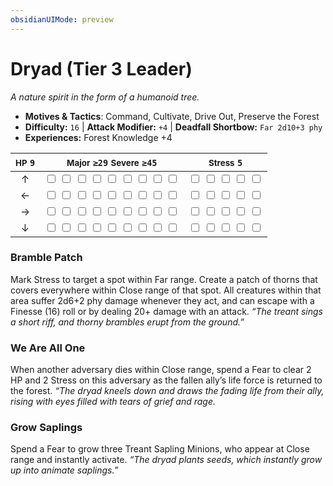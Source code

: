 ```yaml
---
obsidianUIMode: preview
---
```

# Dryad (Tier 3 Leader)

*A nature spirit in the form of a humanoid tree.*

- **Motives & Tactics**: Command, Cultivate, Drive Out, Preserve the Forest
- **Difficulty:** `16` | **Attack Modifier:** `+4` | **Deadfall Shortbow:** `Far 2d10+3 phy`
- **Experiences:** Forest Knowledge +4

| <small>HP</small> `9` | <small>Major</small> `≥29` <small>Severe</small> `≥45` | <small>Stress</small> `5` |
|:-:|:-:|:-:|
| ↑ |  <input type="checkbox" unchecked id="64b50d5d"> <input type="checkbox" unchecked id="7e5e0bb3"> <input type="checkbox" unchecked id="77fe8a08"> <input type="checkbox" unchecked id="4a32bb38"> <input type="checkbox" unchecked id="59f82177"> <input type="checkbox" unchecked id="0ffd42dd"> <input type="checkbox" unchecked id="cc80d18b"> <input type="checkbox" unchecked id="f7a6ba61"> <input type="checkbox" unchecked id="c6308a31"> |  <input type="checkbox" unchecked id="56c5bbcf"> <input type="checkbox" unchecked id="496d63d4"> <input type="checkbox" unchecked id="0061647d"> <input type="checkbox" unchecked id="51146040"> <input type="checkbox" unchecked id="26aa648e"> |
| ← |  <input type="checkbox" unchecked id="837d4e78"> <input type="checkbox" unchecked id="aed38299"> <input type="checkbox" unchecked id="f212ae05"> <input type="checkbox" unchecked id="945825b0"> <input type="checkbox" unchecked id="0b23f42d"> <input type="checkbox" unchecked id="49864184"> <input type="checkbox" unchecked id="dec6b42b"> <input type="checkbox" unchecked id="25ce1ac6"> <input type="checkbox" unchecked id="6c222865"> |  <input type="checkbox" unchecked id="c2521feb"> <input type="checkbox" unchecked id="3333dd0d"> <input type="checkbox" unchecked id="dc2f9e12"> <input type="checkbox" unchecked id="3a594f74"> <input type="checkbox" unchecked id="1d7d2577"> |
| → |  <input type="checkbox" unchecked id="182c470e"> <input type="checkbox" unchecked id="a438a218"> <input type="checkbox" unchecked id="d863833d"> <input type="checkbox" unchecked id="8318d27d"> <input type="checkbox" unchecked id="89cb8750"> <input type="checkbox" unchecked id="96eb384a"> <input type="checkbox" unchecked id="574fcbbc"> <input type="checkbox" unchecked id="07bcf276"> <input type="checkbox" unchecked id="cbcc0eb6"> |  <input type="checkbox" unchecked id="8bc8f05b"> <input type="checkbox" unchecked id="c42b6f61"> <input type="checkbox" unchecked id="ada49547"> <input type="checkbox" unchecked id="1d11a26b"> <input type="checkbox" unchecked id="056488ff"> |
| ↓ |  <input type="checkbox" unchecked id="e08c9695"> <input type="checkbox" unchecked id="c848684c"> <input type="checkbox" unchecked id="903d113d"> <input type="checkbox" unchecked id="350561d8"> <input type="checkbox" unchecked id="044eb667"> <input type="checkbox" unchecked id="43da05e6"> <input type="checkbox" unchecked id="90f43fa5"> <input type="checkbox" unchecked id="ca7bb50f"> <input type="checkbox" unchecked id="43a5d54b"> |  <input type="checkbox" unchecked id="5c2b6710"> <input type="checkbox" unchecked id="aaed1481"> <input type="checkbox" unchecked id="edbca86e"> <input type="checkbox" unchecked id="496335ad"> <input type="checkbox" unchecked id="e1897980"> |

### Bramble Patch

Mark Stress to target a spot within Far range. Create a patch of thorns that covers everywhere within Close range of that spot. All creatures within that area suffer 2d6+2 phy damage whenever they act, and can escape with a Finesse (16) roll or by dealing 20+ damage with an attack. *“The treant sings a short riff, and thorny brambles erupt from the ground.”*

### We Are All One

When another adversary dies within Close range, spend a Fear to clear 2 HP and 2 Stress on this adversary as the fallen ally’s life force is returned to the forest. *“The dryad kneels down and draws the fading life from their ally, rising with eyes filled with tears of grief and rage.*

### Grow Saplings

Spend a Fear to grow three Treant Sapling Minions, who appear at Close range and instantly activate. *“The dryad plants seeds, which instantly grow up into animate saplings.”*